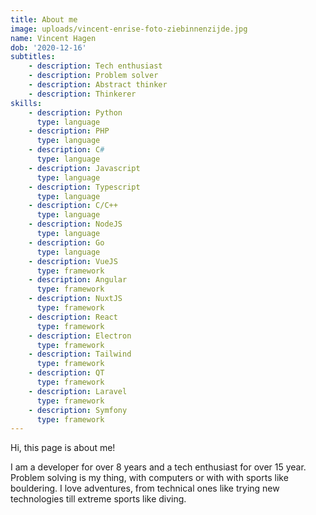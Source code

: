 ```yaml
---
title: About me
image: uploads/vincent-enrise-foto-ziebinnenzijde.jpg
name: Vincent Hagen
dob: '2020-12-16'
subtitles:
    - description: Tech enthusiast
    - description: Problem solver
    - description: Abstract thinker
    - description: Thinkerer
skills:
    - description: Python
      type: language
    - description: PHP
      type: language
    - description: C#
      type: language
    - description: Javascript
      type: language
    - description: Typescript
      type: language
    - description: C/C++
      type: language
    - description: NodeJS
      type: language
    - description: Go
      type: language
    - description: VueJS
      type: framework
    - description: Angular
      type: framework
    - description: NuxtJS
      type: framework
    - description: React
      type: framework
    - description: Electron
      type: framework
    - description: Tailwind
      type: framework
    - description: QT
      type: framework
    - description: Laravel
      type: framework
    - description: Symfony
      type: framework
---
```


Hi, this page is about me!

I am a developer for over 8 years and a tech enthusiast for over 15 year. Problem solving is my thing, with computers or with with sports like bouldering. I love adventures, from technical ones like trying new technologies till extreme sports like diving.
